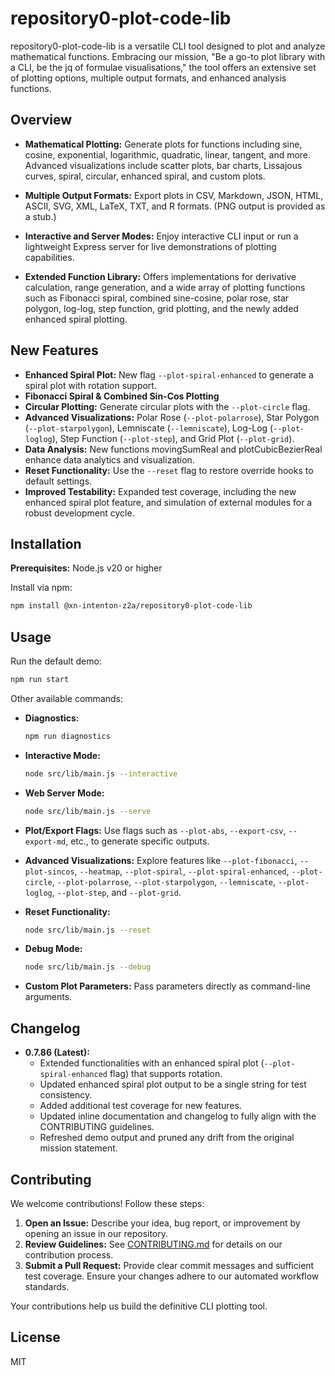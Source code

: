 # repository0-plot-code-lib

repository0-plot-code-lib is a versatile CLI tool designed to plot and analyze mathematical functions. Embracing our mission, "Be a go-to plot library with a CLI, be the jq of formulae visualisations," the tool offers an extensive set of plotting options, multiple output formats, and enhanced analysis functions.

## Overview

- **Mathematical Plotting:** Generate plots for functions including sine, cosine, exponential, logarithmic, quadratic, linear, tangent, and more. Advanced visualizations include scatter plots, bar charts, Lissajous curves, spiral, circular, enhanced spiral, and custom plots.

- **Multiple Output Formats:** Export plots in CSV, Markdown, JSON, HTML, ASCII, SVG, XML, LaTeX, TXT, and R formats. (PNG output is provided as a stub.)

- **Interactive and Server Modes:** Enjoy interactive CLI input or run a lightweight Express server for live demonstrations of plotting capabilities.

- **Extended Function Library:** Offers implementations for derivative calculation, range generation, and a wide array of plotting functions such as Fibonacci spiral, combined sine-cosine, polar rose, star polygon, log-log, step function, grid plotting, and the newly added enhanced spiral plotting.

## New Features

- **Enhanced Spiral Plot:** New flag `--plot-spiral-enhanced` to generate a spiral plot with rotation support.
- **Fibonacci Spiral & Combined Sin-Cos Plotting**
- **Circular Plotting:** Generate circular plots with the `--plot-circle` flag.
- **Advanced Visualizations:** Polar Rose (`--plot-polarrose`), Star Polygon (`--plot-starpolygon`), Lemniscate (`--lemniscate`), Log-Log (`--plot-loglog`), Step Function (`--plot-step`), and Grid Plot (`--plot-grid`).
- **Data Analysis:** New functions movingSumReal and plotCubicBezierReal enhance data analytics and visualization.
- **Reset Functionality:** Use the `--reset` flag to restore override hooks to default settings.
- **Improved Testability:** Expanded test coverage, including the new enhanced spiral plot feature, and simulation of external modules for a robust development cycle.

## Installation

**Prerequisites:** Node.js v20 or higher

Install via npm:

```bash
npm install @xn-intenton-z2a/repository0-plot-code-lib
```

## Usage

Run the default demo:

```bash
npm run start
```

Other available commands:

- **Diagnostics:**
  ```bash
  npm run diagnostics
  ```

- **Interactive Mode:**
  ```bash
  node src/lib/main.js --interactive
  ```

- **Web Server Mode:**
  ```bash
  node src/lib/main.js --serve
  ```

- **Plot/Export Flags:**
  Use flags such as `--plot-abs`, `--export-csv`, `--export-md`, etc., to generate specific outputs.

- **Advanced Visualizations:**
  Explore features like `--plot-fibonacci`, `--plot-sincos`, `--heatmap`, `--plot-spiral`, `--plot-spiral-enhanced`, `--plot-circle`, `--plot-polarrose`, `--plot-starpolygon`, `--lemniscate`, `--plot-loglog`, `--plot-step`, and `--plot-grid`.

- **Reset Functionality:**
  ```bash
  node src/lib/main.js --reset
  ```

- **Debug Mode:**
  ```bash
  node src/lib/main.js --debug
  ```

- **Custom Plot Parameters:** Pass parameters directly as command-line arguments.

## Changelog

- **0.7.86 (Latest):**
  - Extended functionalities with an enhanced spiral plot (`--plot-spiral-enhanced` flag) that supports rotation.
  - Updated enhanced spiral plot output to be a single string for test consistency.
  - Added additional test coverage for new features.
  - Updated inline documentation and changelog to fully align with the CONTRIBUTING guidelines.
  - Refreshed demo output and pruned any drift from the original mission statement.

## Contributing

We welcome contributions! Follow these steps:

1. **Open an Issue:** Describe your idea, bug report, or improvement by opening an issue in our repository.
2. **Review Guidelines:** See [CONTRIBUTING.md](./CONTRIBUTING.md) for details on our contribution process.
3. **Submit a Pull Request:** Provide clear commit messages and sufficient test coverage. Ensure your changes adhere to our automated workflow standards.

Your contributions help us build the definitive CLI plotting tool.

## License

MIT
